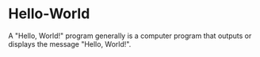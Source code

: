 # Hello-World
A "Hello, World!" program generally is a computer program that outputs or displays the message "Hello, World!".
